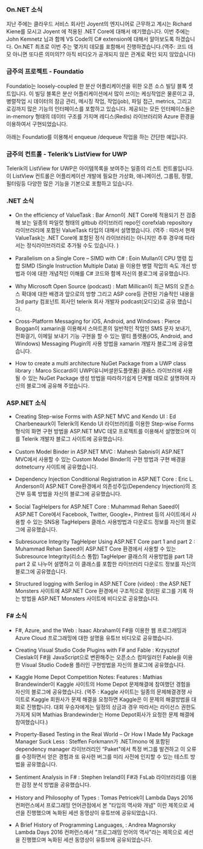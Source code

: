 ### On.NET 소식
지난 주에는 클라우드 서비스 회사인 Joyent의 엔지니어로 근무하고 계시는 Richard Kiene를 모시고 Joyent 에 적용된 .NET Core에 대해서 얘기했습니다. 이번 주에는  John Kemnetz 님과 함께  VS Code의 C# extension에 대해서 알아보도록 하겠습니다.  On.NET 최초로 이번 주는 몇가지 데모를 포함해서 진행하겠습니다.(역주: 코드 데모 아니면 또다른 의미의?? 아직 비디오가 공개되지 않은 관계로 확인 되지 않았습니다)

### 금주의 프로젝트 - Foundatio
Foundatio는 loosely-coupled 한 분산 어플리케이션을 위한 오픈 소스 빌딩 블록 셋트입니다. 이 빌딩 블록은 분산 어플리케이션에서 많이 쓰이는 케싱작업은 물론이고 큐, 병렬작업 시 데이터의 잠금 관리, 메시징 작업, 작업(job), 파일 접근, metrics, 그리고 로깅까지 많은 기능의 인터페이스를 포함하고 있습니다. 제공되는 모든 인터페이스들은 in-memory 형태의 데이터 구조를 가지며 레디스(Redis) 라이브러리와 Azure 환경을 이용하여서 구현되었습니다. 

아래는 Foundatio를 이용해서 enqueue /dequeue 작업을 하는 간단한 예입니다.



### 금주의 컨트롤 - Telerik’s ListView for UWP

Telerik의 ListView for UWP은 아이템목록을 보여주는 일종의 리스트 컨트롤입니다. 이 ListView 컨트롤은 어플리케이션 개발에 필요한 가상화, 애니메이션, 그룹핑, 정렬, 필터링등 다양한 많은 기능을 기본으로 포함하고 있습니다.


### .NET 소식
* On the efficiency of ValueTask : Bar Arnon이 .NET Core에 적용되기 전 검증해 보는 일종의 파일럿 형태의 gitbub 라이브러리 repo인 corefxlab repository 라이브러리에 포함된 ValueTask<T> 타입의 대해서 설명했습니다. (역주 : 따라서 현재 ValueTask<T>는 .NET Core에 포함된 정식 라이브러리는 아니지만 추후 경우에 따라서는 정식라이브러리로 추가될 수도 있습니다. )

* Parallelism on a Single Core – SIMD with C# : Eoin Mullan이 CPU 명령 집합 SIMD (Single Instruction Multiple Data) 을 이용한 병렬 작업의 속도 개선 방법과 이에 대한 개념적인 이해를 C# 코드와 함께 자신의 블로그에 공유했습니다. 

* Why Microsoft Open Source (podcast) : Matt Millican이 최근 MS의 오픈소스 확대에 대한 배경과 앞으로의 방향 그리고 ASP core등 관련된 기술적인 내용을 3rd party 컴포넌트 회사인 telerik 회사 개발자 podcast(오디오)로 공유 했습니다.

* Cross-Platform Messaging for iOS, Android, and Windows : Pierce Boggan이 xamarin을 이용해서 스마트폰의 일반적인 작업인 SMS 문자 보내기, 전화걸기, 이메일 보내기 기능 구현을 할 수 있는 멀티 플렛폼(iOS, Android, and Windows) Messaging Plugin의 사용 방법을 xamarin 개발자 블로그에 공유했습니다. 

* How to create a multi architecture NuGet Package from a UWP class library : Marco Siccardi이 UWP(유니버셜윈도플랫폼) 클래스 라이브러에 사용될 수 있는 NuGet Package 생성 방법을 따라하기쉽게 단계별 데모로 설명하여 자신의 블로그에 공유해 주었습니다.

### ASP.NET 소식
* Creating Step-wise Forms with ASP.NET MVC and Kendo UI : Ed Charbeneaurk이 Telerik의 Kendo UI 라이브러리를 이용한  Step-wise Forms 형식의 화면 구현 방법을  ASP.NET MVC 데모 프로젝트를 이용해서 설명했으며 이를 Telerik 개발자 블로그 사이트에 공유했습니다.

* Custom Model Binder in ASP.NET MVC : Mahesh Sabnis이 ASP.NET MVC에서 사용할 수 있는 Custom Model Binder의 구현 방법과 구현 배경을 dotnetcurry 사이트에 공유했습니다.

* Dependency Injection Conditional Registration in ASP.NET Core : Eric L. Anderson이  ASP.NET Core환경에서 의존성주입(Dependency Injection)의 조건부 등록 방법을 자신의 블로그에 공유했습니다.

* Social TagHelpers for ASP.NET Core : Muhammad Rehan Saeed이 ASP.NET Core에서 Facebook, Twitter, Google+, Pintrest 등의 사이트에서 사용할 수 있는 SNS용 TagHelpers 클래스 사용방법과 다운로드 정보를 자신의 블로그에 공유했습니다.

* Subresource Integrity TagHelper Using ASP.NET Core part 1 and part 2 : Muhammad Rehan Saeed이  ASP.NET Core 환경에서 사용할 수 있는 Subresource Integrity(리소스 통합) TagHelper 클래스의 사용방법을 part 1과 part 2 로 나누어 설명하고 이 클래스를 포함한 라이브러리 다운로드 정보를 자신의 블로그에 공유했습니다.

* Structured logging with Serilog in ASP.NET Core (video) : the ASP.NET Monsters 사이트에 ASP.NET Core 환경에서 구조적으로 정리된 로그를 기록 하는 방법을 ASP.NET Monsters 사이트에 비디오로 공유했습니다.

### F# 소식
* F#, Azure, and the Web : Isaac Abraham이 F#을 이용한 웹 프로그래밍과 Azure Cloud 프로그래밍에 대한 설명을 유튜브 비디오로 공유했습니다.

* Creating Visual Studio Code Plugins with F# and Fable : Krzysztof Cieslak이 F#을 JavaScript으로 변환해주는 오픈소스 컴파일러인 Fable을 이용한 Visual Studio Code용 플러인 구현방법을 자신의 블로그에 공유했습니다.

* Kaggle Home Depot Competition Notes: Features : Mathias Brandewinder이 Kaggle 사이트의 Home Depot 문제해결에 참여했던 경험을 자신의 블로그에 공유했습니다. (역주 : Kaggle 사이트는 일종의 문제해결경쟁 사이트로 Kaggle 회원사가 문제 해결을 요청하면 Kaggle은 이 문제의 해결방법을 대회로 진행합니다. 대회 우승자에게는 일정의 상금과 경우 따라서는 라이선스 권한도 가지게 되며 Mathias Brandewinder는 Home Depot회사가 요청한 문제 해결에 참여했습니다.)

* Property-Based Testing in the Real World – Or How I Made My Package Manager Suck Less : Steffen Forkmann가  .NET/mono 에 포함된 dependency manager 라이브러리인 “Paket"에서 특정 버그를 발견하고 이 오류를 수정하면서 얻은 경험과 또 유사한 버그를 미리 사전에 인지할 수 있는 테스트 방법을 공유했습니다.

* Sentiment Analysis in F# : Stephen Ireland이 F#과 FsLab 라이브러리를 이용한 감정 분석  방법을 공유했습니다.

* History and Philosophy of Types : Tomas Petricek이 Lambda Days 2016 컨퍼런스에서 프로그래밍 언어관점에서 본 "타입의 역사와 개념" 이란 제목으로 세션을 진행했으며 녹화된 세션 동영상이 유튜브에 공유되었습니다.


* A Brief History of Programming Languages, : Andrea Magnorsky Lambda Days 2016 컨퍼런스에서 "프로그래밍 언어의 역사"라는 제목으로 세션을 진행했으며 녹화된 세션 동영상이 유튜브에 공유되었습니다.
